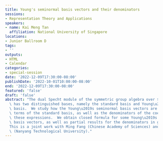 ```yaml
---
title: Young's seminormal basis vectors and their denominators
sessions:
- Representation Theory and Applications
speakers:
- name: Kai Meng Tan
  affiliation: National University of Singapore
locations:
- Junior Ballroom D
tags:
- ''
outputs:
- HTML
- Calendar
categories:
- special-session
date: '2022-12-09T17:30:00-08:00'
publishDate: '2022-10-01T10:00:00-08:00'
end: '2022-12-09T17:30:00-08:00'
featured: 'false'
draft: 'false'
abstract: "The dual Specht module of the symmetric group algebra over $\\mathbb{Q}$\
  \ has two distinguished bases, namely the standard basis and Young\u2019s seminormal\
  \ basis.  We study how the Young\u2019s seminormal basis vectors are expressed in\
  \ terms of the standard basis, as well as the denominators of the coefficients in\
  \ these expressions.  We obtain closed formula for some Young\u2019s seminormal\
  \ basis vectors, as well as partial results for the denominators in general.\n\n\
  This is a joint work with Ming Fang (Chinese Academy of Sciences) and Kay Jin Lim\
  \ (Nanyang Technological University)."
---
```

